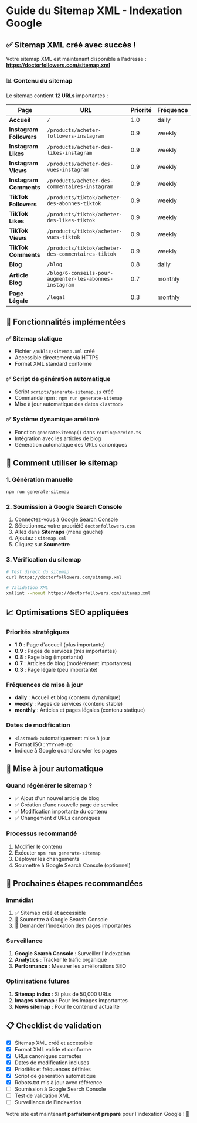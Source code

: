 # Guide du Sitemap XML - Indexation Google

## ✅ Sitemap XML créé avec succès !

Votre sitemap XML est maintenant disponible à l'adresse : **https://doctorfollowers.com/sitemap.xml**

### 📊 Contenu du sitemap

Le sitemap contient **12 URLs** importantes :

| Page | URL | Priorité | Fréquence |
|------|-----|----------|-----------|
| **Accueil** | `/` | 1.0 | daily |
| **Instagram Followers** | `/products/acheter-followers-instagram` | 0.9 | weekly |
| **Instagram Likes** | `/products/acheter-des-likes-instagram` | 0.9 | weekly |
| **Instagram Views** | `/products/acheter-des-vues-instagram` | 0.9 | weekly |
| **Instagram Comments** | `/products/acheter-des-commentaires-instagram` | 0.9 | weekly |
| **TikTok Followers** | `/products/tiktok/acheter-des-abonnes-tiktok` | 0.9 | weekly |
| **TikTok Likes** | `/products/tiktok/acheter-des-likes-tiktok` | 0.9 | weekly |
| **TikTok Views** | `/products/tiktok/acheter-vues-tiktok` | 0.9 | weekly |
| **TikTok Comments** | `/products/tiktok/acheter-des-commentaires-tiktok` | 0.9 | weekly |
| **Blog** | `/blog` | 0.8 | daily |
| **Article Blog** | `/blog/6-conseils-pour-augmenter-les-abonnes-instagram` | 0.7 | monthly |
| **Page Légale** | `/legal` | 0.3 | monthly |

## 🔧 Fonctionnalités implémentées

### ✅ **Sitemap statique**
- Fichier `/public/sitemap.xml` créé
- Accessible directement via HTTPS
- Format XML standard conforme

### ✅ **Script de génération automatique**
- Script `scripts/generate-sitemap.js` créé
- Commande npm : `npm run generate-sitemap`
- Mise à jour automatique des dates `<lastmod>`

### ✅ **Système dynamique amélioré**
- Fonction `generateSitemap()` dans `routingService.ts`
- Intégration avec les articles de blog
- Génération automatique des URLs canoniques

## 🚀 Comment utiliser le sitemap

### 1. **Génération manuelle**
```bash
npm run generate-sitemap
```

### 2. **Soumission à Google Search Console**
1. Connectez-vous à [Google Search Console](https://search.google.com/search-console)
2. Sélectionnez votre propriété `doctorfollowers.com`
3. Allez dans **Sitemaps** (menu gauche)
4. Ajoutez : `sitemap.xml`
5. Cliquez sur **Soumettre**

### 3. **Vérification du sitemap**
```bash
# Test direct du sitemap
curl https://doctorfollowers.com/sitemap.xml

# Validation XML
xmllint --noout https://doctorfollowers.com/sitemap.xml
```

## 📈 Optimisations SEO appliquées

### **Priorités stratégiques**
- **1.0** : Page d'accueil (plus importante)
- **0.9** : Pages de services (très importantes)
- **0.8** : Page blog (importante)
- **0.7** : Articles de blog (modérément importantes)
- **0.3** : Page légale (peu importante)

### **Fréquences de mise à jour**
- **daily** : Accueil et blog (contenu dynamique)
- **weekly** : Pages de services (contenu stable)
- **monthly** : Articles et pages légales (contenu statique)

### **Dates de modification**
- `<lastmod>` automatiquement mise à jour
- Format ISO : `YYYY-MM-DD`
- Indique à Google quand crawler les pages

## 🔄 Mise à jour automatique

### **Quand régénérer le sitemap ?**
- ✅ Ajout d'un nouvel article de blog
- ✅ Création d'une nouvelle page de service
- ✅ Modification importante du contenu
- ✅ Changement d'URLs canoniques

### **Processus recommandé**
1. Modifier le contenu
2. Exécuter `npm run generate-sitemap`
3. Déployer les changements
4. Soumettre à Google Search Console (optionnel)

## 🎯 Prochaines étapes recommandées

### **Immédiat**
1. ✅ Sitemap créé et accessible
2. 🔄 Soumettre à Google Search Console
3. 🔄 Demander l'indexation des pages importantes

### **Surveillance**
1. **Google Search Console** : Surveiller l'indexation
2. **Analytics** : Tracker le trafic organique
3. **Performance** : Mesurer les améliorations SEO

### **Optimisations futures**
1. **Sitemap index** : Si plus de 50,000 URLs
2. **Images sitemap** : Pour les images importantes
3. **News sitemap** : Pour le contenu d'actualité

## 📋 Checklist de validation

- [x] Sitemap XML créé et accessible
- [x] Format XML valide et conforme
- [x] URLs canoniques correctes
- [x] Dates de modification incluses
- [x] Priorités et fréquences définies
- [x] Script de génération automatique
- [x] Robots.txt mis à jour avec référence
- [ ] Soumission à Google Search Console
- [ ] Test de validation XML
- [ ] Surveillance de l'indexation

Votre site est maintenant **parfaitement préparé** pour l'indexation Google ! 🎉
